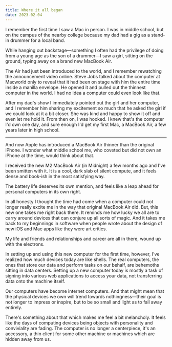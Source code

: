 ```yaml
---
title: Where it all began
date: 2023-02-04
---
```


I remember the first time I saw a Mac in person. I was in middle school, but on the campus of the nearby college because my dad had a gig as a stand-in drummer for a local band.

While hanging out backstage—something I often had the privilege of doing from a young age as the son of a drummer—I saw a girl, sitting on the ground, typing away on a brand new MacBook Air.

The Air had just been introduced to the world, and I remember rewatching the announcement video online. Steve Jobs talked about the computer at Macworld only to reveal that it had been on stage with him the entire time inside a manilla envelope. He opened it and pulled out the thinnest computer in the world. I had no idea a computer could even look like that.

After my dad's show I immediately pointed out the girl and her computer, and I remember him sharing my excitement so much that he asked the girl if we could look at it a bit closer. She was kind and happy to show it off and even let me hold it. From then on, I was hooked. I knew that's the computer I'd own one day, and sure enough I'd get my first Mac, a MacBook Air, a few years later in high school.

<hr class='break' />

And now Apple has introduced a MacBook Air thinner than the original iPhone. I wonder what middle school me, who coveted but did not own an iPhone at the time, would think about that.

I received the new M2 MacBook Air (in Midnight) a few months ago and I've been smitten with it. It is a cool, dark slab of silent compute, and it feels dense and book-ish in the most satisfying way.

The battery life deserves its own mention, and feels like a leap ahead for personal computers in its own right.

In all honesty I thought the time had come when a computer could not longer really excite me in the way that original MacBook Air did. But, this new one takes me right back there. It reminds me how lucky we all are to carry around devices that can conjure up all sorts of magic. And it takes me back to my beginnings in software when people wrote about the design of new iOS and Mac apps like they were art critics.

My life and friends and relationships and career are all in there, wound up with the electrons.

In setting up and using this new computer for the first time, however, I've realized how much devices today are like shells. The real computers, the ones that store our data and perform tasks on our behalf, are behemoths sitting in data centers. Setting up a new computer today is mostly a task of signing into various web applications to access your data, not transferring data onto the machine itself.

Our computers have become internet computers. And that might mean that the physical devices we own will trend towards nothingness—their goal is not longer to impress or inspire, but to be so small and light as to fall away entirely.

There's something about that which makes me feel a bit melancholy. It feels like the days of computing devices being objects with personality and conviviality are fading. The computer is no longer a centerpiece, it's an accessory, a thin client for some other machine or machines which are hidden away from us.
